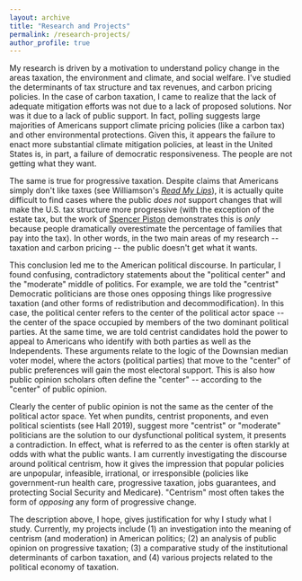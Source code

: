 ```yaml
---
layout: archive
title: "Research and Projects"
permalink: /research-projects/
author_profile: true
---
```


My research is driven by a motivation to understand policy change in the areas taxation, the environment and climate, and social welfare. I've studied the determinants of tax structure and tax revenues, and carbon pricing policies. In the case of carbon taxation, I came to realize that the lack of adequate mitigation efforts was not due to a lack of proposed solutions. Nor was it due to a lack of public support. In fact, polling suggests large majorities of Americans support climate pricing policies (like a carbon tax) and other environmental protections. Given this, it appears the failure to enact more substantial climate mitigation policies, at least in the United States is, in part, a failure of democratic responsiveness. The people are not getting what they want.

The same is true for progressive taxation. Despite claims that Americans simply don't like taxes (see Williamson's [*Read My Lips*](https://press.princeton.edu/books/hardcover/9780691174556/read-my-lips)), it is actually quite difficult to find cases where the public *does not* support changes that will make the U.S. tax structure more progressive (with the exception of the estate tax, but the work of [Spencer Piston](https://www.cambridge.org/core/books/class-attitudes-in-america/F703C74A82650B54F18353E71EECB55A) demonstrates this is *only* because people dramatically overestimate the percentage of families that pay into the tax). In other words, in the two main areas of my research -- taxation and carbon pricing -- the public doesn't get what it wants.

This conclusion led me to the American political discourse. In particular, I found confusing, contradictory statements about the "political center" and the "moderate" middle of politics. For example, we are told the "centrist" Democratic politicians are those ones opposing things like progressive taxation (and other forms of redistribution and decommodification). In this case, the political center refers to the center of the political actor space -- the center of the space occupied by members of the two dominant political parties. At the same time, we are told centrist candidates hold the power to appeal to Americans who identify with both parties as well as the Independents. These arguments relate to the logic of the Downsian median voter model, where the actors (political parties) that move to the "center" of public preferences will gain the most electoral support. This is also how public opinion scholars often define the "center" -- according to the "center" of public opinion.

Clearly the center of public opinion is not the same as the center of the political actor space. Yet when pundits, centrist proponents, and even political scientists (see Hall 2019), suggest more "centrist" or "moderate" politicians are the solution to our dysfunctional political system, it presents a contradiction. In effect, what is referred to as the center is often starkly at odds with what the public wants. I am currently investigating the discourse around political centrism, how it gives the impression that popular policies are unpopular, infeasible, irrational, or irresponsible (policies like government-run health care, progressive taxation, jobs guarantees, and protecting Social Security and Medicare). "Centrism" most often takes the form of *opposing* any form of progressive change.

The description above, I hope, gives justification for why I study what I study. Currently, my projects include (1) an investigation into the meaning of centrism (and moderation) in American politics; (2) an analysis of public opinion on progressive taxation; (3) a comparative study of the institutional determinants of carbon taxation, and (4) various projects related to the political economy of taxation. 
